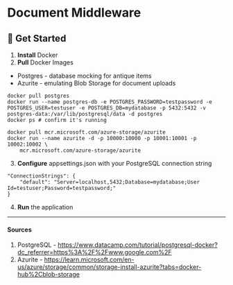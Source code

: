 # Document Middleware

## 🧰 Get Started
1. **Install** Docker
2. **Pull** Docker Images
- Postgres - database mocking for antique items
- Azurite - emulating Blob Storage for document uploads
```
docker pull postgres
docker run --name postgres-db -e POSTGRES_PASSWORD=testpassword -e POSTGRES_USER=testuser -e POSTGRES_DB=mydatabase -p 5432:5432 -v postgres-data:/var/lib/postgresql/data -d postgres
docker ps # confirm it's running
```
```
docker pull mcr.microsoft.com/azure-storage/azurite
docker run --name azurite -d -p 10000:10000 -p 10001:10001 -p 10002:10002 \
    mcr.microsoft.com/azure-storage/azurite
```


3. **Configure** appsettings.json with your PostgreSQL connection string

```
"ConnectionStrings": {
	"default": "Server=localhost,5432;Database=mydatabase;User Id=testuser;Password=testpassword;"
}
```

4. **Run** the application

---
#### Sources
1. PostgreSQL - https://www.datacamp.com/tutorial/postgresql-docker?dc_referrer=https%3A%2F%2Fwww.google.com%2F
2. Azurite -  https://learn.microsoft.com/en-us/azure/storage/common/storage-install-azurite?tabs=docker-hub%2Cblob-storage